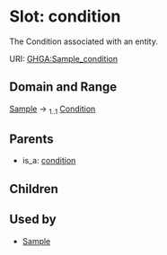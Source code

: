 
# Slot: condition


The Condition associated with an entity.

URI: [GHGA:Sample_condition](https://w3id.org/GHGA/Sample_condition)


## Domain and Range

[Sample](Sample.md) &#8594;  <sub>1..1</sub> [Condition](Condition.md)

## Parents

 *  is_a: [condition](condition.md)

## Children


## Used by

 * [Sample](Sample.md)
